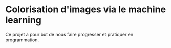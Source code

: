 # Colorisation d'images via le machine learning
 Ce projet a pour but de nous faire progresser et pratiquer en programmation.
